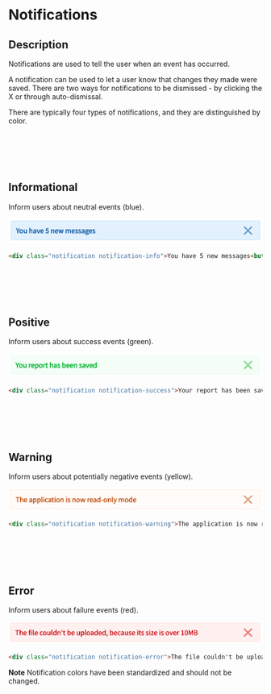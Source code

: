 # Notifications

## Description

Notifications are used to tell the user when an event has occurred.

A notification can be used to let a user know that changes they made were saved. There are two ways for notifications to be dismissed - by clicking the X or through auto-dismissal.


There are typically four types of notifications, and they are distinguished by color.

<p><br/><br/><br/><br/></p>

## Informational
<a id="informational"></a>
Inform users about neutral events (blue).

![alt text](../images/notification-info.png "Notification Info")

```HTML
<div class="notification notification-info">You have 5 new messages<button class="btn-icon close icon-cross"></button></div>
```

<p><br/><br/><br/><br/></p>

## Positive
<a id="positive"></a>
Inform users about success events (green).

![alt text](../images/notification-success.png "Notification Success")

```HTML
<div class="notification notification-success">Your report has been saved.<button class="btn-icon close icon-cross"></button></div>
```

<p><br/><br/><br/><br/></p>

## Warning
<a id="warning"></a>
Inform users about potentially negative events (yellow).

![alt text](../images/notification-warning.png "Notification Warning")

```HTML
<div class="notification notification-warning">The application is now read-only mode<button class="btn-icon close icon-cross"></button></div>
```

<p><br/><br/><br/><br/></p>

## Error
<a id="error"></a>
Inform users about failure events (red).

![alt text](../images/notification-error.png "Notification Error")

```HTML
<div class="notification notification-error">The file couldn't be uploaded, because its size is over 10MB<button class="btn-icon close icon-cross"></button></div>
```

**Note** Notification colors have been standardized and should not be changed.

<p><br/><br/><br/><br/><br/></p>
